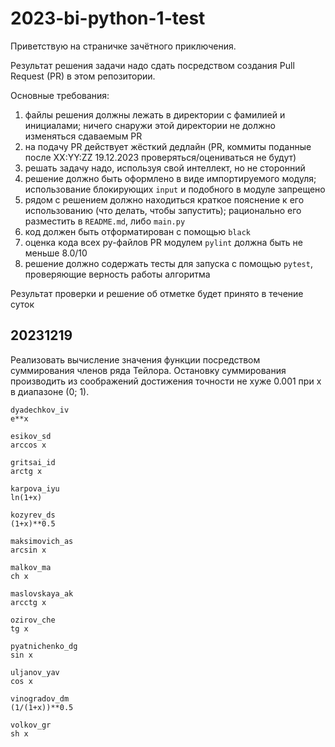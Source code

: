 # 2023-bi-python-1-test

Приветствую на страничке зачётного приключения.

Результат решения задачи надо сдать посредством создания Pull Request (PR) в этом репозитории.

Основные требования:
1. файлы решения должны лежать в директории с фамилией и инициалами; ничего снаружи этой директории не должно изменяться сдаваемым PR
2. на подачу PR действует жёсткий дедлайн (PR, коммиты поданные после XX:YY:ZZ 19.12.2023 проверяться/оцениваться не будут)
3. решать задачу надо, используя свой интеллект, но не сторонний
4. решение должно быть оформлено в виде импортируемого модуля; использование блокирующих `input` и подобного в модуле запрещено
5. рядом с решением должно находиться краткое пояснение к его использованию (что делать, чтобы запустить); рационально его разместить в `README.md`, либо `main.py`
6. код должен быть отформатирован с помощью `black`
7. оценка кода всех py-файлов PR модулем `pylint` должна быть не меньше 8.0/10
8. решение должно содержать тесты для запуска с помощью `pytest`, проверяющие верность работы алгоритма

Результат проверки и решение об отметке будет принято в течение суток

## 20231219
Реализовать вычисление значения функции посредством суммирования членов ряда Тейлора. Остановку суммирования производить из соображений достижения точности не хуже 0.001 при x в диапазоне (0; 1).
```commandline
dyadechkov_iv
e**x

esikov_sd
arccos x

gritsai_id
arctg x

karpova_iyu
ln(1+x)

kozyrev_ds
(1+x)**0.5

maksimovich_as
arcsin x

malkov_ma
ch x

maslovskaya_ak
arcctg x

ozirov_che
tg x

pyatnichenko_dg
sin x

uljanov_yav
cos x

vinogradov_dm
(1/(1+x))**0.5

volkov_gr
sh x
```